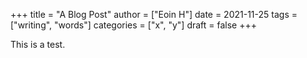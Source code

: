 +++
title = "A Blog Post"
author = ["Eoin H"]
date = 2021-11-25
tags = ["writing", "words"]
categories = ["x", "y"]
draft = false
+++

This is a test.
